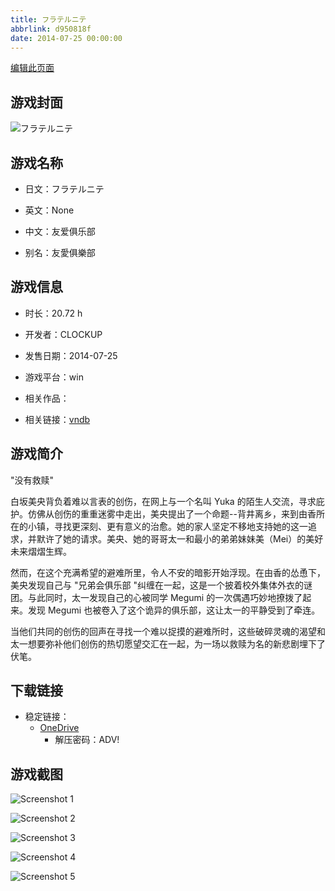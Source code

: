 ```yaml
---
title: フラテルニテ
abbrlink: d950818f
date: 2014-07-25 00:00:00
---
```

[编辑此页面](https://github.com/ACG-3/ADV3-source/blob/main/source/_posts/games/%E3%83%95%E3%83%A9%E3%83%86%E3%83%AB%E3%83%8B%E3%83%86.md)

## 游戏封面

![フラテルニテ](https://pan.timero.xyz/d/onedrive/img_lib_001/%E3%83%95%E3%83%A9%E3%83%86%E3%83%AB%E3%83%8B%E3%83%86_cover.avif)


## 游戏名称

- 日文：フラテルニテ
- 英文：None
- 中文：友爱俱乐部

- 别名：友愛俱樂部


## 游戏信息

- 时长：20.72 h
- 开发者：CLOCKUP
- 发售日期：2014-07-25
- 游戏平台：win
- 相关作品：

- 相关链接：[vndb](https://vndb.org/v14895)


## 游戏简介

"没有救赎"

白坂美央背负着难以言表的创伤，在网上与一个名叫 Yuka 的陌生人交流，寻求庇护。仿佛从创伤的重重迷雾中走出，美央提出了一个命题--背井离乡，来到由香所在的小镇，寻找更深刻、更有意义的治愈。她的家人坚定不移地支持她的这一追求，并默许了她的请求。美央、她的哥哥太一和最小的弟弟妹妹美（Mei）的美好未来熠熠生辉。

然而，在这个充满希望的避难所里，令人不安的暗影开始浮现。在由香的怂恿下，美央发现自己与 "兄弟会俱乐部 "纠缠在一起，这是一个披着校外集体外衣的谜团。与此同时，太一发现自己的心被同学 Megumi 的一次偶遇巧妙地撩拨了起来。发现 Megumi 也被卷入了这个诡异的俱乐部，这让太一的平静受到了牵连。

当他们共同的创伤的回声在寻找一个难以捉摸的避难所时，这些破碎灵魂的渴望和太一想要弥补他们创伤的热切愿望交汇在一起，为一场以救赎为名的新悲剧埋下了伏笔。




## 下载链接

- 稳定链接：
    - [OneDrive](https://pan.timero.xyz/onedrive/adv_lib_001/%E3%83%95%E3%83%A9%E3%83%86%E3%83%AB%E3%83%8B%E3%83%86)
        - 解压密码：ADV!



## 游戏截图


![Screenshot 1](https://pan.timero.xyz/d/onedrive/img_lib_001/%E3%83%95%E3%83%A9%E3%83%86%E3%83%AB%E3%83%8B%E3%83%86_Screenshot_1.avif)

![Screenshot 2](https://pan.timero.xyz/d/onedrive/img_lib_001/%E3%83%95%E3%83%A9%E3%83%86%E3%83%AB%E3%83%8B%E3%83%86_Screenshot_2.avif)

![Screenshot 3](https://pan.timero.xyz/d/onedrive/img_lib_001/%E3%83%95%E3%83%A9%E3%83%86%E3%83%AB%E3%83%8B%E3%83%86_Screenshot_3.avif)

![Screenshot 4](https://pan.timero.xyz/d/onedrive/img_lib_001/%E3%83%95%E3%83%A9%E3%83%86%E3%83%AB%E3%83%8B%E3%83%86_Screenshot_4.avif)

![Screenshot 5](https://pan.timero.xyz/d/onedrive/img_lib_001/%E3%83%95%E3%83%A9%E3%83%86%E3%83%AB%E3%83%8B%E3%83%86_Screenshot_5.avif)

